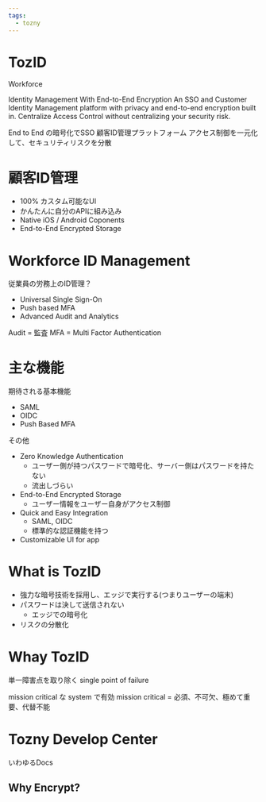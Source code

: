 ```yaml
---
tags:
  - tozny
---
```


# TozID

Workforce

Identity Management With End-to-End Encryption
An SSO and Customer Identity Management platform with privacy and end-to-end encryption built in. Centralize Access Control without centralizing your security risk.

End to End の暗号化でSSO
顧客ID管理プラットフォーム
アクセス制御を一元化して、セキュリティリスクを分散

# 顧客ID管理
- 100% カスタム可能なUI
- かんたんに自分のAPIに組み込み
- Native iOS / Android Coponents
- End-to-End Encrypted Storage

# Workforce ID Management
従業員の労務上のID管理？
- Universal Single Sign-On
- Push based MFA
- Advanced Audit and Analytics

Audit = 監査
MFA = Multi Factor Authentication

# 主な機能

期待される基本機能
- SAML
- OIDC
- Push Based MFA

その他
- Zero Knowledge Authentication
  - ユーザー側が持つパスワードで暗号化、サーバー側はパスワードを持たない
  - 流出しづらい
- End-to-End Encrypted Storage
  - ユーザー情報をユーザー自身がアクセス制御
- Quick and Easy Integration
  - SAML, OIDC
  - 標準的な認証機能を持つ
- Customizable UI for app

# What is TozID

- 強力な暗号技術を採用し、エッジで実行する(つまりユーザーの端末)
- パスワードは決して送信されない
  - エッジでの暗号化
- リスクの分散化

# Whay TozID

単一障害点を取り除く
single point of failure

mission critical な system で有効
mission critical = 必須、不可欠、極めて重要、代替不能


# Tozny Develop Center
いわゆるDocs

## Why Encrypt?
